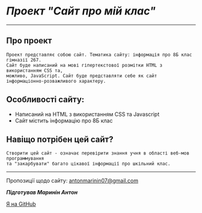 # ___Проект "Сайт про мій клас"___
---
## __Про проект__
```
Проект представляє собою сайт. Тематика сайту: інформація про 8Б клас гімназії 267.
Сайт буде написаний на мові гіпертекстової розмітки HTML з використанням CSS та,
можливо, JavaScript. Сайт буде представляти себе як сайт інформаціонно-розважливого характеру.

```
## __Особливості сайту__:
* Написаний на HTML з використанням CSS та Javascript
* Сайт містить інформацію про 8Б клас
## __Навіщо потрібен цей сайт?__
```
Створити цей сайт - означає перевірити знання учня в області веб-мов программування
та "закарбувати" багато цікавої інформації про шкільний клас.
```
---
Пропозиції щодо сайту: antonmarinin07@gmail.com

___Підготував Маринін Антон___

[Я на GitHub](https://github.com/AntonMarinin)

